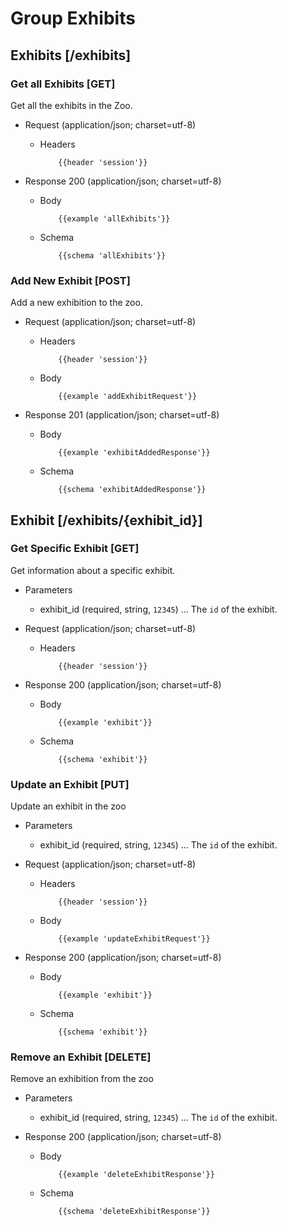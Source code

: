 # Group Exhibits

## Exhibits [/exhibits]

### Get all Exhibits [GET]
Get all the exhibits in the Zoo.

+ Request (application/json; charset=utf-8)

  + Headers

            {{header 'session'}}

+ Response 200 (application/json; charset=utf-8)

  + Body

            {{example 'allExhibits'}}

  + Schema

            {{schema 'allExhibits'}}

### Add New Exhibit [POST]
Add a new exhibition to the zoo.

+ Request (application/json; charset=utf-8)

  + Headers

            {{header 'session'}}

  + Body

            {{example 'addExhibitRequest'}}

+ Response 201 (application/json; charset=utf-8)

  + Body

            {{example 'exhibitAddedResponse'}}

  + Schema

            {{schema 'exhibitAddedResponse'}}

## Exhibit [/exhibits/{exhibit_id}]

### Get Specific Exhibit [GET]
Get information about a specific exhibit.

+ Parameters

  + exhibit_id (required, string, `12345`) ... The `id` of the exhibit.

+ Request (application/json; charset=utf-8)

  + Headers

            {{header 'session'}}

+ Response 200 (application/json; charset=utf-8)

  + Body

            {{example 'exhibit'}}

  + Schema

            {{schema 'exhibit'}}


### Update an Exhibit [PUT]
Update an exhibit in the zoo

+ Parameters

  + exhibit_id (required, string, `12345`) ... The `id` of the exhibit.

+ Request (application/json; charset=utf-8)

  + Headers

            {{header 'session'}}

  + Body

            {{example 'updateExhibitRequest'}}

+ Response 200 (application/json; charset=utf-8)

  + Body

            {{example 'exhibit'}}

  + Schema

            {{schema 'exhibit'}}

### Remove an Exhibit [DELETE]
Remove an exhibition from the zoo

+ Parameters

  + exhibit_id (required, string, `12345`) ... The `id` of the exhibit.

+ Response 200 (application/json; charset=utf-8)

  + Body

            {{example 'deleteExhibitResponse'}}

  + Schema

            {{schema 'deleteExhibitResponse'}}
